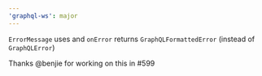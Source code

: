 ```yaml
---
'graphql-ws': major
---
```


`ErrorMessage` uses and `onError` returns `GraphQLFormattedError` (instead of `GraphQLError`)

Thanks @benjie for working on this in #599
